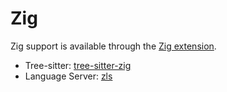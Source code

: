 # Zig

Zig support is available through the [Zig extension](https://github.com/CodeOrbit-extensions/zig).

- Tree-sitter: [tree-sitter-zig](https://github.com/tree-sitter-grammars/tree-sitter-zig)
- Language Server: [zls](https://github.com/zigtools/zls)
